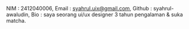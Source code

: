 NIM : 2412040006, Email :  syahrul.uix@gmail.com, Github :  syahrul-awaludin, Bio : saya seorang ui/ux designer 3 tahun pengalaman & suka matcha.